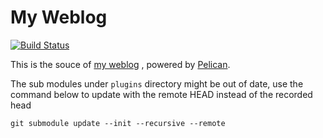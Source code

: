 # My Weblog

[![Build Status](https://travis-ci.org/murphytalk/weblog.svg?branch=master)](https://travis-ci.org/murphytalk/weblog)

This is the souce of [my weblog](http://murphytalk.github.io) , powered by [Pelican](http://docs.getpelican.com/).

The sub modules under `plugins` directory might be out of date, use the command below to update with the remote HEAD instead of the recorded head

```
git submodule update --init --recursive --remote
```
